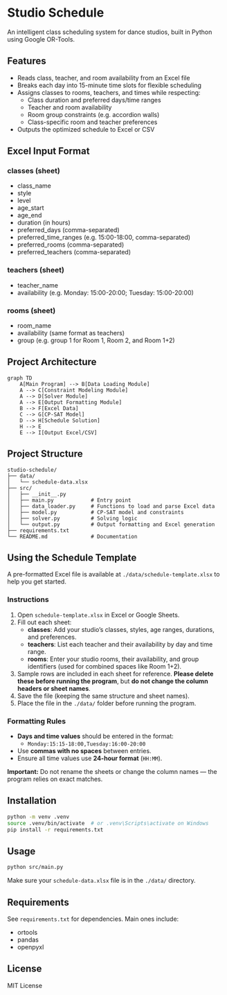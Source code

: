 
# Studio Schedule

An intelligent class scheduling system for dance studios, built in Python using Google OR-Tools.

## Features

- Reads class, teacher, and room availability from an Excel file
- Breaks each day into 15-minute time slots for flexible scheduling
- Assigns classes to rooms, teachers, and times while respecting:
  - Class duration and preferred days/time ranges
  - Teacher and room availability
  - Room group constraints (e.g. accordion walls)
  - Class-specific room and teacher preferences
- Outputs the optimized schedule to Excel or CSV

## Excel Input Format

### classes (sheet)
- class_name
- style
- level
- age_start
- age_end
- duration (in hours)
- preferred_days (comma-separated)
- preferred_time_ranges (e.g. 15:00-18:00, comma-separated)
- preferred_rooms (comma-separated)
- preferred_teachers (comma-separated)

### teachers (sheet)
- teacher_name
- availability (e.g. Monday: 15:00-20:00; Tuesday: 15:00-20:00)

### rooms (sheet)
- room_name
- availability (same format as teachers)
- group (e.g. group 1 for Room 1, Room 2, and Room 1+2)

## Project Architecture

```mermaid
graph TD
    A[Main Program] --> B[Data Loading Module]
    A --> C[Constraint Modeling Module]
    A --> D[Solver Module]
    A --> E[Output Formatting Module]
    B --> F[Excel Data]
    C --> G[CP-SAT Model]
    D --> H[Schedule Solution]
    H --> E
    E --> I[Output Excel/CSV]
```

## Project Structure

```
studio-schedule/
├── data/
│   └── schedule-data.xlsx
├── src/
│   ├── __init__.py
│   ├── main.py            # Entry point
│   ├── data_loader.py     # Functions to load and parse Excel data
│   ├── model.py           # CP-SAT model and constraints
│   ├── solver.py          # Solving logic
│   └── output.py          # Output formatting and Excel generation
├── requirements.txt
└── README.md              # Documentation
```


## Using the Schedule Template

A pre-formatted Excel file is available at `./data/schedule-template.xlsx` to help you get started.

### Instructions

1. Open `schedule-template.xlsx` in Excel or Google Sheets.
2. Fill out each sheet:
   - **classes**: Add your studio’s classes, styles, age ranges, durations, and preferences.
   - **teachers**: List each teacher and their availability by day and time range.
   - **rooms**: Enter your studio rooms, their availability, and group identifiers (used for combined spaces like Room 1+2).
3. Sample rows are included in each sheet for reference. **Please delete these before running the program**, but **do not change the column headers or sheet names**.
4. Save the file (keeping the same structure and sheet names).
5. Place the file in the `./data/` folder before running the program.

### Formatting Rules

- **Days and time values** should be entered in the format:
  - `Monday:15:15-18:00,Tuesday:16:00-20:00`
- Use **commas with no spaces** between entries.
- Ensure all time values use **24-hour format** (`HH:MM`).

**Important:** Do not rename the sheets or change the column names — the program relies on exact matches.


## Installation

```bash
python -m venv .venv
source .venv/bin/activate  # or .venv\Scripts\activate on Windows
pip install -r requirements.txt
```

## Usage

```bash
python src/main.py
```

Make sure your `schedule-data.xlsx` file is in the `./data/` directory.

## Requirements

See `requirements.txt` for dependencies. Main ones include:

- ortools
- pandas
- openpyxl

## License

MIT License
